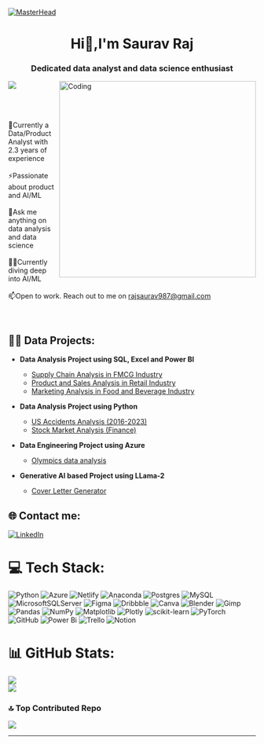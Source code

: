[![MasterHead](https://camo.githubusercontent.com/5a51e293c9f568a66c3ccf3f4eb397c77706120b077be0cabca9f0bd271374dd/68747470733a2f2f6d656469612e6c6963646e2e636f6d2f646d732f696d6167652f4334443132415145536a37322d733567454b672f61727469636c652d636f7665725f696d6167652d736872696e6b5f3630305f323030302f302f313632363735333836373131303f653d3231343734383336343726763d6265746126743d4b6637594175775a74794347594c4e63682d4d676335654f432d376837754c5f646e424149677341465251)](https://github.com/rajsaurav)

<h1 align="Center"> Hi👋,I'm Saurav Raj</h1>
<h3 align="center">Dedicated data analyst and data science enthusiast</h3>
<img align="right" alt="Coding"  width="400" src="https://camo.githubusercontent.com/2286df5e9793ee9fa177fe213a81976542337aa176594fb75b0058d2290e42b5/68747470733a2f2f63646e2e6472696262626c652e636f6d2f75736572732f3932363533372f73637265656e73686f74732f343530323932342f6d656469612f31383138316562333965656339373834646232353665323436393534616462612e676966"> 

[![](https://visitcount.itsvg.in/api?id=rajsaurav&icon=0&color=0)](https://visitcount.itsvg.in)
<br>
<br>
<br>
<br>


🌱Currently a Data/Product Analyst with 2.3 years of experience <br>
  <br>
⚡Passionate about product and AI/ML <br>
  <br>
💬Ask me anything on data analysis and data science <br>
  <br>
👨‍💻Currently diving deep into AI/ML
  <br>
  <br>
📫Open to work. Reach out to me on rajsaurav987@gmail.com
  <br>
  <br>
  <br>

<h2>👨‍💻 Data Projects:</h2>

- <b>Data Analysis Project using SQL, Excel and Power BI </b>
  - [Supply Chain Analysis in FMCG Industry](https://github.com/rajsaurav/Supply-Chain-Issue-Analysis)
  - [Product and Sales Analysis in Retail Industry](https://github.com/rajsaurav/Global-Cycling-Sales-and-Product-Analysis)
  - [Marketing Analysis in Food and Beverage Industry](https://github.com/rajsaurav/Marketing-Analysis-in-Food-and-Beverage-Industry/tree/main)
- <b>Data Analysis Project using Python</b>
  - [US Accidents Analysis (2016-2023)](https://github.com/rajsaurav/US-Accidents-Dataset-Statistical-Analysis)
  - [Stock Market Analysis (Finance)](https://github.com/rajsaurav/Stock-Market-Analysis-Finance-) 
- <b>Data Engineering Project using Azure</b>
  - [Olympics data analysis](https://github.com/rajsaurav/Olympic-data-analysis-using-azure)
  
- <b>Generative AI based Project using LLama-2</b>
  - [Cover Letter Generator](https://github.com/rajsaurav/WriteUp-Generator-LLM-Using-Llama-2)
  


## 🌐 Contact me:
[![LinkedIn](https://img.shields.io/badge/LinkedIn-%230077B5.svg?logo=linkedin&logoColor=white)](https://www.linkedin.com/in/saurav010raj/) 

# 💻 Tech Stack:
![Python](https://img.shields.io/badge/python-3670A0?style=for-the-badge&logo=python&logoColor=ffdd54) ![Azure](https://img.shields.io/badge/azure-%230072C6.svg?style=for-the-badge&logo=microsoftazure&logoColor=white) ![Netlify](https://img.shields.io/badge/netlify-%23000000.svg?style=for-the-badge&logo=netlify&logoColor=#00C7B7) ![Anaconda](https://img.shields.io/badge/Anaconda-%2344A833.svg?style=for-the-badge&logo=anaconda&logoColor=white) ![Postgres](https://img.shields.io/badge/postgres-%23316192.svg?style=for-the-badge&logo=postgresql&logoColor=white) ![MySQL](https://img.shields.io/badge/mysql-4479A1.svg?style=for-the-badge&logo=mysql&logoColor=white) ![MicrosoftSQLServer](https://img.shields.io/badge/Microsoft%20SQL%20Server-CC2927?style=for-the-badge&logo=microsoft%20sql%20server&logoColor=white) ![Figma](https://img.shields.io/badge/figma-%23F24E1E.svg?style=for-the-badge&logo=figma&logoColor=white) ![Dribbble](https://img.shields.io/badge/Dribbble-EA4C89?style=for-the-badge&logo=dribbble&logoColor=white) ![Canva](https://img.shields.io/badge/Canva-%2300C4CC.svg?style=for-the-badge&logo=Canva&logoColor=white) ![Blender](https://img.shields.io/badge/blender-%23F5792A.svg?style=for-the-badge&logo=blender&logoColor=white) ![Gimp](https://img.shields.io/badge/Gimp-657D8B?style=for-the-badge&logo=gimp&logoColor=FFFFFF) ![Pandas](https://img.shields.io/badge/pandas-%23150458.svg?style=for-the-badge&logo=pandas&logoColor=white) ![NumPy](https://img.shields.io/badge/numpy-%23013243.svg?style=for-the-badge&logo=numpy&logoColor=white) ![Matplotlib](https://img.shields.io/badge/Matplotlib-%23ffffff.svg?style=for-the-badge&logo=Matplotlib&logoColor=black) ![Plotly](https://img.shields.io/badge/Plotly-%233F4F75.svg?style=for-the-badge&logo=plotly&logoColor=white) ![scikit-learn](https://img.shields.io/badge/scikit--learn-%23F7931E.svg?style=for-the-badge&logo=scikit-learn&logoColor=white) ![PyTorch](https://img.shields.io/badge/PyTorch-%23EE4C2C.svg?style=for-the-badge&logo=PyTorch&logoColor=white) ![GitHub](https://img.shields.io/badge/github-%23121011.svg?style=for-the-badge&logo=github&logoColor=white) ![Power Bi](https://img.shields.io/badge/power_bi-F2C811?style=for-the-badge&logo=powerbi&logoColor=black) ![Trello](https://img.shields.io/badge/Trello-%23026AA7.svg?style=for-the-badge&logo=Trello&logoColor=white) ![Notion](https://img.shields.io/badge/Notion-%23000000.svg?style=for-the-badge&logo=notion&logoColor=white)
# 📊 GitHub Stats:
![](https://github-readme-stats.vercel.app/api?username=rajsaurav&theme=dark&hide_border=false&include_all_commits=false&count_private=false)<br/>
![](https://github-readme-stats.vercel.app/api/top-langs/?username=rajsaurav&theme=dark&hide_border=false&include_all_commits=false&count_private=false&layout=compact)

### 🔝 Top Contributed Repo
![](https://github-contributor-stats.vercel.app/api?username=rajsaurav&limit=5&theme=dark&combine_all_yearly_contributions=true)

---


<!-- Proudly created with GPRM ( https://gprm.itsvg.in ) -->
